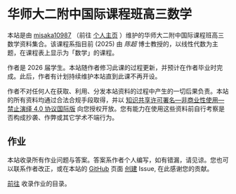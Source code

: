 # 华师大二附中国际课程班高三数学

本站是由 [misaka10987](mailto:misaka10987@outlook.com) （前往 [个人主页](https://misaka10987.pages.dev) ）维护的华师大二附中国际课程班高三数学资料集合。该课程系指目前 (2025) 由 *陈超* 博士教授的，以线性代数为主题，在课程表上显示为「数学」的课程。

作者是 2026 届学生。本站随作者修习此课的过程更新，并预计在作者毕业时完成。此后，作者有计划持续维护本站直到此课不再开设。

作者不对任何人在获取、利用、分发本站资料的过程中产生的一切后果负责。本站的所有资料均通过合法合规手段取得，并以 [知识共享许可署名—非商业性使用—禁止演绎 4.0 协议国际版](https://creativecommons.org/licenses/by-nc-nd/4.0/) 向您授权开放。您有能力在使用这些资料前自行考察是否构成抄袭、作弊或其它学术不端行为。

## 作业

本站收录所有作业问题与答案。答案系作者个人编写，如有错漏，请见谅。您也可以联系作者改正，或在本站的 [GitHub](https://github.com/misaka10987/efzgkb-g12-math) 页面 [创建](https://github.com/misaka10987/efzgkb-g12-math/issues/new) Issue, 在此感谢您的贡献。

[前往](assignment) 收录作业的目录。
